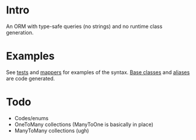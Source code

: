 
Intro
=====

An ORM with type-safe queries (no strings) and no runtime class generation.

Examples
========

See [tests][1] and [mappers][2] for examples of the syntax. [Base classes][3] and [aliases][4] are code generated.

[1]: master/Features/tests/features/domain/ChildTest.java
[2]: master/Features/src/main/features/domain/mappers/ChildMapper.java
[3]: master/Features/src/codegen/features/domain/ChildCodegen.java
[4]: master/Features/src/codegen/features/domain/mappers/ChildAlias.java

Todo
====

* Codes/enums
* OneToMany collections (ManyToOne is basically in place)
* ManyToMany collections (ugh)

